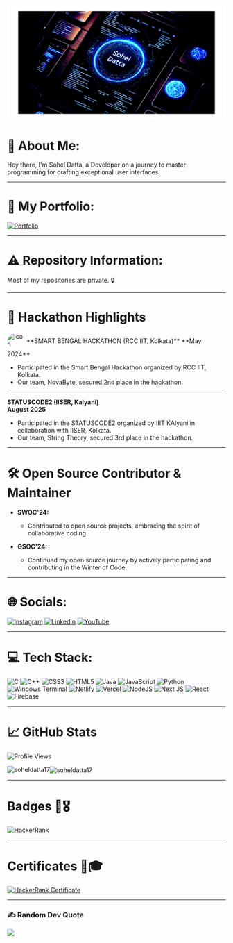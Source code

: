 ![logo](./Design.png)

# 💫 About Me:
Hey there, I'm Sohel Datta, a Developer on a journey to master programming for crafting exceptional user interfaces.

---

# 🔗 My Portfolio:
[![Portfolio](https://img.shields.io/badge/Portfolio-%23000000.svg?style=for-the-badge&logo=firefox&logoColor=#FF7139)](https://sohel-datta.vercel.app)

---

# ⚠️ Repository Information:
Most of my repositories are private. 🔒

---

# 🚀 Hackathon Highlights
<img src="https://encrypted-tbn0.gstatic.com/images?q=tbn:ANd9GcQkvbf9zXRGl4t_G2znnbcAlEtbF0yeguIPUg&s" alt="icon" width="40" height="40" style="border-radius:50%; display:inline-block; vertical-align:middle;">  
**SMART BENGAL HACKATHON (RCC IIT, Kolkata)**  
**May 2024** 

- Participated in the Smart Bengal Hackathon organized by RCC IIT, Kolkata.
- Our team, NovaByte, secured 2nd place in the hackathon.

---
**STATUSCODE2 (IISER, Kalyani)**  
**August 2025** 

- Participated in the STATUSCODE2 organized by IIIT KAlyani in collaboration with IISER, Kolkata.
- Our team, String Theory, secured 3rd place in the hackathon.

---

# 🛠️ Open Source Contributor & Maintainer

- **SWOC'24:**
  - Contributed to open source projects, embracing the spirit of collaborative coding.

- **GSOC'24:**
  - Continued my open source journey by actively participating and contributing in the Winter of Code.

---

# 🌐 Socials:
[![Instagram](https://img.shields.io/badge/Instagram-%23E4405F.svg?logo=Instagram&logoColor=white)](https://instagram.com/sohel_datta17) 
[![LinkedIn](https://img.shields.io/badge/LinkedIn-%230077B5.svg?logo=linkedin&logoColor=white)](https://linkedin.com/in/sohel-datta-68927828a/) 
[![YouTube](https://img.shields.io/badge/YouTube-%23FF0000.svg?logo=YouTube&logoColor=white)](https://youtube.com/@coding_spectra)

---

# 💻 Tech Stack:
![C](https://img.shields.io/badge/c-%2300599C.svg?style=for-the-badge&logo=c&logoColor=white) 
![C++](https://img.shields.io/badge/c++-%2300599C.svg?style=for-the-badge&logo=c%2B%2B&logoColor=white) 
![CSS3](https://img.shields.io/badge/css3-%231572B6.svg?style=for-the-badge&logo=css3&logoColor=white) 
![HTML5](https://img.shields.io/badge/html5-%23E34F26.svg?style=for-the-badge&logo=html5&logoColor=white) 
![Java](https://img.shields.io/badge/java-%23ED8B00.svg?style=for-the-badge&logo=openjdk&logoColor=white) 
![JavaScript](https://img.shields.io/badge/javascript-%23323330.svg?style=for-the-badge&logo=javascript&logoColor=%23F7DF1E) 
![Python](https://img.shields.io/badge/python-3670A0?style=for-the-badge&logo=python&logoColor=ffdd54) 
![Windows Terminal](https://img.shields.io/badge/Windows%20Terminal-%234D4D4D.svg?style=for-the-badge&logo=windows-terminal&logoColor=white) 
![Netlify](https://img.shields.io/badge/netlify-%23000000.svg?style=for-the-badge&logo=netlify&logoColor=#00C7B7) 
![Vercel](https://img.shields.io/badge/vercel-%23000000.svg?style=for-the-badge&logo=vercel&logoColor=white) 
![NodeJS](https://img.shields.io/badge/node.js-6DA55F?style=for-the-badge&logo=node.js&logoColor=white) 
![Next JS](https://img.shields.io/badge/Next-black?style=for-the-badge&logo=next.js&logoColor=white) 
![React](https://img.shields.io/badge/react-%2320232a.svg?style=for-the-badge&logo=react&logoColor=%2361DAFB) 
![Firebase](https://img.shields.io/badge/Firebase-039BE5?style=for-the-badge&logo=Firebase&logoColor=white) 

---

# 📈 GitHub Stats

![Profile Views](https://komarev.com/ghpvc/?username=soheldatta17&style=flat-square&color=blue)

<p><img align="left" src="https://github-readme-stats.vercel.app/api/top-langs?username=soheldatta17&show_icons=true&locale=en&layout=compact&count_private=true&langs_count=10" alt="soheldatta17" /></p>

<p><img align="center" src="https://github-readme-streak-stats.herokuapp.com/?user=soheldatta17&" alt="soheldatta17" /></p>

---

# Badges 🏅🎖️
[![HackerRank](https://firebasestorage.googleapis.com/v0/b/sports-23788.appspot.com/o/projectFiles%2FScreenshot%202024-07-21%20at%2022-38-10%20Sohel%20Datta%20-%20soheldatta17%20HackerRank.png?alt=media&token=493b0bb6-404b-4379-8d32-1c4a15c6aa42)](https://www.hackerrank.com/profile/soheldatta17)

---

# Certificates 📜🎓
[![HackerRank Certificate](https://firebasestorage.googleapis.com/v0/b/sports-23788.appspot.com/o/projectFiles%2FScreenshot%202024-06-09%20at%2019-22-28%20Sohel%20Datta%20-%20soheldatta17%20HackerRank.png?alt=media&token=d3cc85c5-6b85-4aea-9a61-35ca49b7a402)](https://www.hackerrank.com/profile/soheldatta17)

---

### ✍️ Random Dev Quote
![](https://quotes-github-readme.vercel.app/api?type=horizontal&theme=dark)

